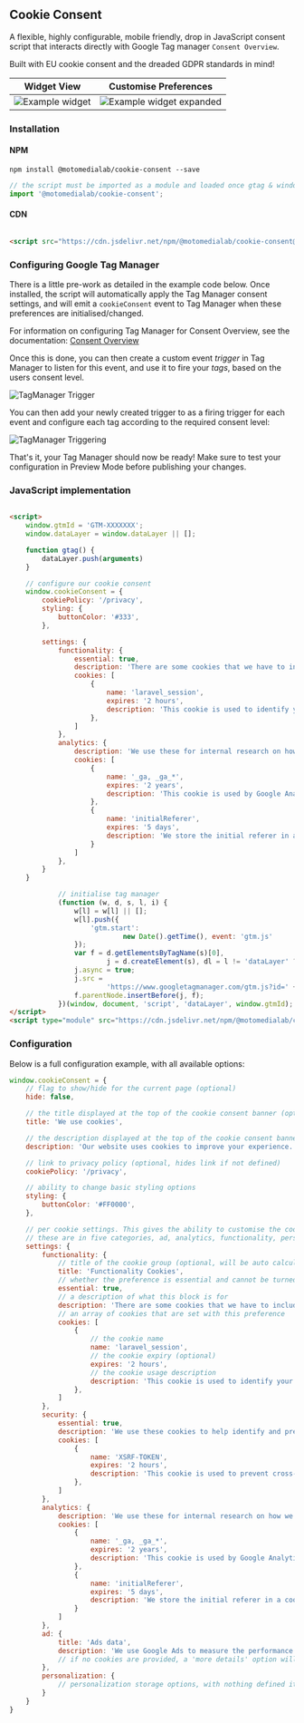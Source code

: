 ## Cookie Consent

A flexible, highly configurable, mobile friendly, drop in JavaScript consent script that interacts directly with Google
Tag
manager `Consent Overview`.

Built with EU cookie consent and the dreaded GDPR standards in mind!

| Widget View                                                                                                          | Customise Preferences                                                                                                                  |
|----------------------------------------------------------------------------------------------------------------------|----------------------------------------------------------------------------------------------------------------------------------------|
| ![Example widget](https://mtcm-public.s3.eu-west-2.amazonaws.com/packages/%40motomedialab/cookie-consent/widget.png) | ![Example widget expanded](https://mtcm-public.s3.eu-west-2.amazonaws.com/packages/%40motomedialab/cookie-consent/widget-expanded.png) |

### Installation

#### NPM

`npm install @motomedialab/cookie-consent --save`

```javascript
// the script must be imported as a module and loaded once gtag & window preferences have been defined
import '@motomedialab/cookie-consent';
```

#### CDN

```html

<script src="https://cdn.jsdelivr.net/npm/@motomedialab/cookie-consent@latest" type="module"></script>
```

### Configuring Google Tag Manager

There is a little pre-work as detailed in the example code below. Once installed, the script will automatically apply
the Tag Manager consent settings, and will emit a `cookieConsent` event to Tag Manager when these preferences
are initialised/changed.

For information on configuring Tag Manager for Consent Overview, see the
documentation: [Consent Overview](https://support.google.com/tagmanager/answer/10718549?hl=en)

Once this is done, you can then create a custom event *trigger* in Tag Manager to listen for this event, and use it to
fire your *tags*, based on the users consent level.

![TagManager Trigger](https://mtcm-public.s3.eu-west-2.amazonaws.com/packages/%40motomedialab/cookie-consent/trigger.png)

You can then add your newly created trigger to as a firing trigger for each event and configure each tag according to
the required consent level:

![TagManager Triggering](https://mtcm-public.s3.eu-west-2.amazonaws.com/packages/%40motomedialab/cookie-consent/triggering.png)

That's it, your Tag Manager should now be ready! Make sure to test your configuration in Preview Mode before publishing
your changes.

### JavaScript implementation

```html

<script>
    window.gtmId = 'GTM-XXXXXXX';
    window.dataLayer = window.dataLayer || [];

    function gtag() {
        dataLayer.push(arguments)
    }

    // configure our cookie consent
    window.cookieConsent = {
        cookiePolicy: '/privacy',
        styling: {
            buttonColor: '#333',
        },

        settings: {
            functionality: {
                essential: true,
                description: 'There are some cookies that we have to include in order for certain web pages to function. For this reason, they do not require your consent.',
                cookies: [
                    {
                        name: 'laravel_session',
                        expires: '2 hours',
                        description: 'This cookie is used to identify your unique session on the website.',
                    },
                ]
            },
            analytics: {
                description: 'We use these for internal research on how we can improve the service we provide for all our users. These cookies assess how you interact with our website.',
                cookies: [
                    {
                        name: '_ga, _ga_*',
                        expires: '2 years',
                        description: 'This cookie is used by Google Analytics to distinguish unique users by assigning a randomly generated number as a client identifier. It is included in each page request in a site and used to calculate visitor, session and campaign data for the sites analytics reports.',
                    },
                    {
                        name: 'initialReferer',
                        expires: '5 days',
                        description: 'We store the initial referer in a cookie to help us understand how users find our website.'
                    }
                ]
            },
        }
    }

            // initialise tag manager
            (function (w, d, s, l, i) {
                w[l] = w[l] || [];
                w[l].push({
                    'gtm.start':
                            new Date().getTime(), event: 'gtm.js'
                });
                var f = d.getElementsByTagName(s)[0],
                        j = d.createElement(s), dl = l != 'dataLayer' ? '&l=' + l : '';
                j.async = true;
                j.src =
                        'https://www.googletagmanager.com/gtm.js?id=' + i + dl;
                f.parentNode.insertBefore(j, f);
            })(window, document, 'script', 'dataLayer', window.gtmId);
</script>
<script type="module" src="https://cdn.jsdelivr.net/npm/@motomedialab/cookie-consent@latest/dist/index.js"></script>
```

### Configuration

Below is a full configuration example, with all available options:

```javascript
window.cookieConsent = {
    // flag to show/hide for the current page (optional)
    hide: false,

    // the title displayed at the top of the cookie consent banner (optional, defaults to 'We use cookies')
    title: 'We use cookies',

    // the description displayed at the top of the cookie consent banner (optional, will use default)
    description: 'Our website uses cookies to improve your experience. In compliance with EU laws, we need to know if you agree to our use of cookies.',

    // link to privacy policy (optional, hides link if not defined)
    cookiePolicy: '/privacy',

    // ability to change basic styling options
    styling: {
        buttonColor: '#FF0000',
    },

    // per cookie settings. This gives the ability to customise the cookie settings
    // these are in five categories, ad, analytics, functionality, personalization & security
    settings: {
        functionality: {
            // title of the cookie group (optional, will be auto calculated by default)
            title: 'Functionality Cookies',
            // whether the preference is essential and cannot be turned off (optional, false by default)
            essential: true,
            // a description of what this block is for
            description: 'There are some cookies that we have to include in order for certain web pages to function. For this reason, they do not require your consent.',
            // an array of cookies that are set with this preference
            cookies: [
                {
                    // the cookie name
                    name: 'laravel_session',
                    // the cookie expiry (optional)
                    expires: '2 hours',
                    // the cookie usage description
                    description: 'This cookie is used to identify your unique session on the website.',
                },
            ]
        },
        security: {
            essential: true,
            description: 'We use these cookies to help identify and prevent potential security risks. For this reason, they do not require your consent.',
            cookies: [
                {
                    name: 'XSRF-TOKEN',
                    expires: '2 hours',
                    description: 'This cookie is used to prevent cross-site request forgery (CSRF) attacks.',
                },
            ]
        },
        analytics: {
            description: 'We use these for internal research on how we can improve the service we provide for all our users. These cookies assess how you interact with our website.',
            cookies: [
                {
                    name: '_ga, _ga_*',
                    expires: '2 years',
                    description: 'This cookie is used by Google Analytics to distinguish unique users by assigning a randomly generated number as a client identifier. It is included in each page request in a site and used to calculate visitor, session and campaign data for the sites analytics reports.',
                },
                {
                    name: 'initialReferer',
                    expires: '5 days',
                    description: 'We store the initial referer in a cookie to help us understand how users find our website.'
                }
            ]
        },
        ad: {
            title: 'Ads data',
            description: 'We use Google Ads to measure the performance of our advertising campaigns and to provide advertising based on visitors\' interests. We do not use cookies to collect personal information.',
            // if no cookies are provided, a 'more details' option will be hidden for this preference
        },
        personalization: {
            // personalization storage options, with nothing defined it'll simply show as 'Personalization cookies' with a toggle
        }
    }
}
```